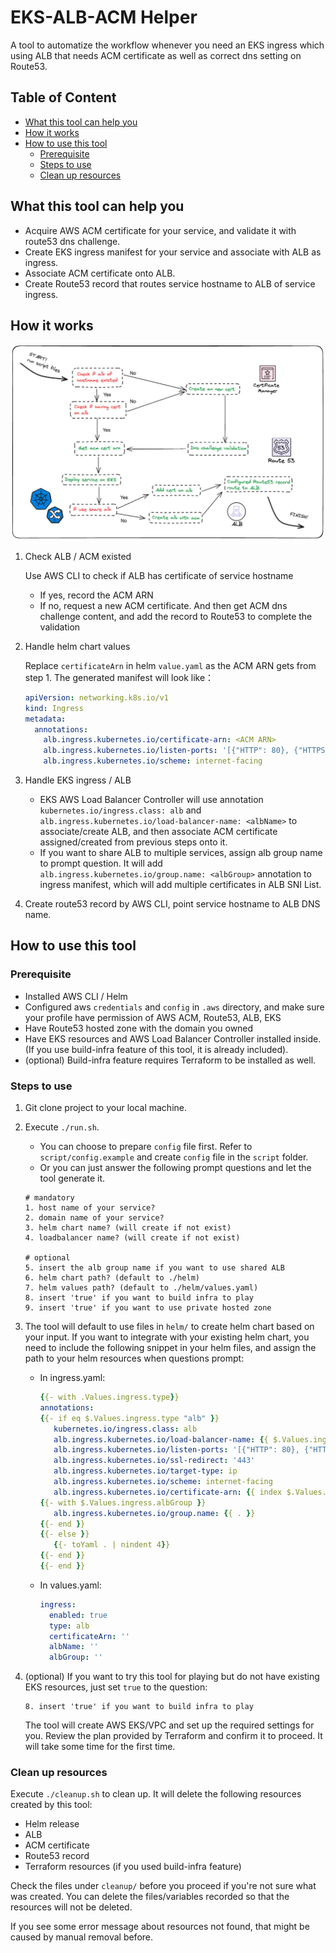 # EKS-ALB-ACM Helper

A tool to automatize the workflow whenever you need an EKS ingress which using ALB that needs ACM certificate as well as correct dns setting on Route53.

## Table of Content

- [What this tool can help you](#what-this-tool-can-help-you)
- [How it works](How-it-works)
- [How to use this tool](#how-to-use-this-tool)
  - [Prerequisite](#prerequisite)
  - [Steps to use](#steps-to-use)
  - [Clean up resources](#clean-up-resources)

## What this tool can help you

- Acquire AWS ACM certificate for your service, and validate it with route53 dns challenge.
- Create EKS ingress manifest for your service and associate with ALB as ingress.
- Associate ACM certificate onto ALB.
- Create Route53 record that routes service hostname to ALB of service ingress.

## How it works

![workflow of this tool](workflow.png)

1. Check ALB / ACM existed

   Use AWS CLI to check if ALB has certificate of service hostname

   - If yes, record the ACM ARN
   - If no, request a new ACM certificate. And then get ACM dns challenge content, and add the record to Route53 to complete the validation

2. Handle helm chart values

   Replace `certificateArn` in helm `value.yaml` as the ACM ARN gets from step 1. The generated manifest will look like：

   ```yaml
   apiVersion: networking.k8s.io/v1
   kind: Ingress
   metadata:
     annotations:
       alb.ingress.kubernetes.io/certificate-arn: <ACM ARN>
       alb.ingress.kubernetes.io/listen-ports: '[{"HTTP": 80}, {"HTTPS": 443}]'
       alb.ingress.kubernetes.io/scheme: internet-facing
   ```

3. Handle EKS ingress / ALB

   - EKS AWS Load Balancer Controller will use annotation `kubernetes.io/ingress.class: alb` and `alb.ingress.kubernetes.io/load-balancer-name: <albName>` to associate/create ALB, and then associate ACM certificate assigned/created from previous steps onto it.
   - If you want to share ALB to multiple services, assign alb group name to prompt question. It will add `alb.ingress.kubernetes.io/group.name: <albGroup>` annotation to ingress manifest, which will add multiple certificates in ALB SNI List.

4. Create route53 record by AWS CLI, point service hostname to ALB DNS name.

## How to use this tool

### Prerequisite

- Installed AWS CLI / Helm
- Configured aws `credentials` and `config` in `.aws` directory, and make sure your profile have permission of AWS ACM, Route53, ALB, EKS
- Have Route53 hosted zone with the domain you owned
- Have EKS resources and AWS Load Balancer Controller installed inside. (If you use build-infra feature of this tool, it is already included).
- (optional) Build-infra feature requires Terraform to be installed as well.

### Steps to use

1. Git clone project to your local machine.
2. Execute `./run.sh`.

   - You can choose to prepare `config` file first. Refer to `script/config.example` and create `config` file in the `script` folder.
   - Or you can just answer the following prompt questions and let the tool generate it.

   ```
   # mandatory
   1. host name of your service?
   2. domain name of your service?
   3. helm chart name? (will create if not exist)
   4. loadbalancer name? (will create if not exist)

   # optional
   5. insert the alb group name if you want to use shared ALB
   6. helm chart path? (default to ./helm)
   7. helm values path? (default to ./helm/values.yaml)
   8. insert 'true' if you want to build infra to play
   9. insert 'true' if you want to use private hosted zone
   ```

3. The tool will default to use files in `helm/` to create helm chart based on your input. If you want to integrate with your existing helm chart, you need to include the following snippet in your helm files, and assign the path to your helm resources when questions prompt:

   - In ingress.yaml:

     ```yaml
     {{- with .Values.ingress.type}}
     annotations:
     {{- if eq $.Values.ingress.type "alb" }}
        kubernetes.io/ingress.class: alb
        alb.ingress.kubernetes.io/load-balancer-name: {{ $.Values.ingress.albName }}
        alb.ingress.kubernetes.io/listen-ports: '[{"HTTP": 80}, {"HTTPS": 443}]'
        alb.ingress.kubernetes.io/ssl-redirect: '443'
        alb.ingress.kubernetes.io/target-type: ip
        alb.ingress.kubernetes.io/scheme: internet-facing
        alb.ingress.kubernetes.io/certificate-arn: {{ index $.Values.ingress "certificateArn" }}
     {{- with $.Values.ingress.albGroup }}
        alb.ingress.kubernetes.io/group.name: {{ . }}
     {{- end }}
     {{- else }}
        {{- toYaml . | nindent 4}}
     {{- end }}
     {{- end }}

     ```

   - In values.yaml:

     ```yaml
     ingress:
       enabled: true
       type: alb
       certificateArn: ''
       albName: ''
       albGroup: ''
     ```

4. (optional) If you want to try this tool for playing but do not have existing EKS resources, just set `true` to the question:
   ```
   8. insert 'true' if you want to build infra to play
   ```
   The tool will create AWS EKS/VPC and set up the required settings for you. Review the plan provided by Terraform and confirm it to proceed. It will take some time for the first time.

### Clean up resources

Execute `./cleanup.sh` to clean up. It will delete the following resources created by this tool:

- Helm release
- ALB
- ACM certificate
- Route53 record
- Terraform resources (if you used build-infra feature)

Check the files under `cleanup/` before you proceed if you're not sure what was created. You can delete the files/variables recorded so that the resources will not be deleted.

If you see some error message about resources not found, that might be caused by manual removal before.
